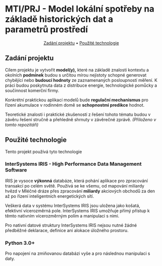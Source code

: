 # MTI/PRJ - Model lokální spotřeby na základě historických dat a parametrů prostředí
<p align="center">
  <a href="#zadani-projektu">Zadání projektu</a> •
  <a href="#pouzite-technologie">Použité technologie</a>
</p>

## <a id="zadani-projektu"></a>Zadání projektu
Cílem projektu je vytvořit **model(y),** které na základě znalosti kontextu a okolních **podmínek** budou s určitou mírou nejistoty schopné generovat chybějící nebo **budoucí hodnoty** ze zaznamenaných posloupností měření. K práci budou poskytnuta data z distribuce energie, technologické pomůcky a součinnost komerční firmy. 

Konkrétní praktickou aplikací modelů bude **regulační mechanismus** pro řízení akumulace v rodinném domě se **schopnostmi predikce** hodnot.

Teoretické znalosti i praktické zkušeností z řešení tohoto tématu budou v závěru řešení stručně a přehledně shrnuty v závěrečné zprávě. _(Přiloženo v tomto repozitáři)_

## <a id="pouzite-technologie"></a>Použité technologie
Tento projekt používá tyto technologie

### InterSystems IRIS - High Performance Data Management Software
IRIS je vysoce **výkonná** databáze, která pohání aplikace pro zpracování transakcí po celém světě. Používá se ke všemu, od mapování miliardy hvězd v Mléčné dráze přes zpracování **miliardy** akciových obchodů za den až po řízení inteligentních energetických sítí.

Veškerá data v systému InterSystems IRIS jsou uložena jako košatá, efektivní vícerozměrná pole. InterSystems IRIS umožňuje přímý přístup k těmto nativním vícerozměrným polím a manipulaci s nimi.

Pro nativní datové struktury InterSystems IRIS nejsou nutné žádné předběžné deklarace, definice ani alokace úložného prostoru.
### Python 3.0+
Pro napojení na zmiňovanou databázi vyše a pro následnou manipulaci s daty.





